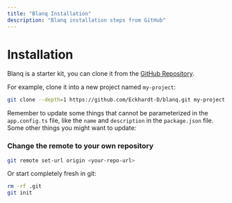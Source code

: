 ```yaml
---
title: "Blanq Installation"
description: "Blanq installation steps from GitHub"
---
```


# Installation

Blanq is a starter kit, you can clone it from the [GitHub Repository](https://github.com/Eckhardt-D/blanq).

For example, clone it into a new project named `my-project`:

```bash
git clone --depth=1 https://github.com/Eckhardt-D/blanq.git my-project
```

Remember to update some things that cannot be parameterized in the `app.config.ts` file, like the `name` and `description` in the `package.json` file.
Some other things you might want to update:

### Change the remote to your own repository

```bash
git remote set-url origin <your-repo-url>
```

Or start completely fresh in git:

```bash
rm -rf .git
git init
```
